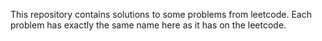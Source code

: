 This repository contains solutions to some problems from leetcode. Each problem has exactly the same name here as it has on the leetcode.
